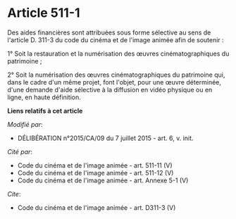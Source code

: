 # Article 511-1

Des aides financières sont attribuées sous forme sélective au sens de l'article D. 311-3 du code du cinéma et de l'image
animée afin de soutenir :

1° Soit la restauration et la numérisation des œuvres cinématographiques du patrimoine ;

2° Soit la numérisation des œuvres cinématographiques du patrimoine qui, dans le cadre d'un même projet, font l'objet, pour
une œuvre déterminée, d'une demande d'aide sélective à la diffusion en vidéo physique ou en ligne, en haute définition.

**Liens relatifs à cet article**

_Modifié par_:

  - DÉLIBÉRATION n°2015/CA/09 du 7 juillet 2015 - art. 6, v. init.

_Cité par_:

  - Code du cinéma et de l'image animée - art. 511-11 (V)
  - Code du cinéma et de l'image animée - art. 511-12 (V)
  - Code du cinéma et de l'image animée - art. Annexe 5-1 (V)

_Cite_:

  - Code du cinéma et de l'image animée - art. D311-3 (V)

